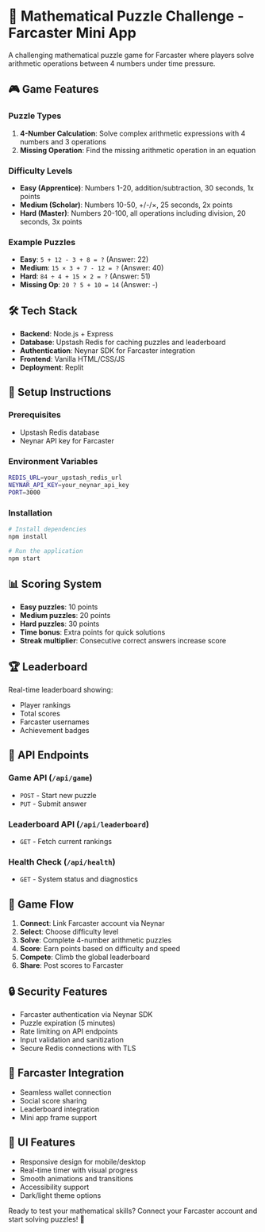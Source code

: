 # 🧮 Mathematical Puzzle Challenge - Farcaster Mini App

A challenging mathematical puzzle game for Farcaster where players solve arithmetic operations between 4 numbers under time pressure.

## 🎮 Game Features

### Puzzle Types
1. **4-Number Calculation**: Solve complex arithmetic expressions with 4 numbers and 3 operations
2. **Missing Operation**: Find the missing arithmetic operation in an equation

### Difficulty Levels
- **Easy (Apprentice)**: Numbers 1-20, addition/subtraction, 30 seconds, 1x points
- **Medium (Scholar)**: Numbers 10-50, +/-/×, 25 seconds, 2x points  
- **Hard (Master)**: Numbers 20-100, all operations including division, 20 seconds, 3x points

### Example Puzzles
- **Easy**: `5 + 12 - 3 + 8 = ?` (Answer: 22)
- **Medium**: `15 × 3 + 7 - 12 = ?` (Answer: 40)
- **Hard**: `84 ÷ 4 + 15 × 2 = ?` (Answer: 51)
- **Missing Op**: `20 ? 5 + 10 = 14` (Answer: -)

## 🛠 Tech Stack

- **Backend**: Node.js + Express
- **Database**: Upstash Redis for caching puzzles and leaderboard
- **Authentication**: Neynar SDK for Farcaster integration
- **Frontend**: Vanilla HTML/CSS/JS
- **Deployment**: Replit

## 🚀 Setup Instructions

### Prerequisites
- Upstash Redis database
- Neynar API key for Farcaster

### Environment Variables
```bash
REDIS_URL=your_upstash_redis_url
NEYNAR_API_KEY=your_neynar_api_key
PORT=3000
```

### Installation
```bash
# Install dependencies
npm install

# Run the application  
npm start
```

## 📊 Scoring System

- **Easy puzzles**: 10 points
- **Medium puzzles**: 20 points  
- **Hard puzzles**: 30 points
- **Time bonus**: Extra points for quick solutions
- **Streak multiplier**: Consecutive correct answers increase score

## 🏆 Leaderboard

Real-time leaderboard showing:
- Player rankings
- Total scores
- Farcaster usernames
- Achievement badges

## 🔧 API Endpoints

### Game API (`/api/game`)
- `POST` - Start new puzzle
- `PUT` - Submit answer

### Leaderboard API (`/api/leaderboard`)  
- `GET` - Fetch current rankings

### Health Check (`/api/health`)
- `GET` - System status and diagnostics

## 🎯 Game Flow

1. **Connect**: Link Farcaster account via Neynar
2. **Select**: Choose difficulty level
3. **Solve**: Complete 4-number arithmetic puzzles
4. **Score**: Earn points based on difficulty and speed
5. **Compete**: Climb the global leaderboard
6. **Share**: Post scores to Farcaster

## 🔒 Security Features

- Farcaster authentication via Neynar SDK
- Puzzle expiration (5 minutes)
- Rate limiting on API endpoints
- Input validation and sanitization
- Secure Redis connections with TLS

## 📱 Farcaster Integration

- Seamless wallet connection
- Social score sharing
- Leaderboard integration
- Mini app frame support

## 🎨 UI Features

- Responsive design for mobile/desktop
- Real-time timer with visual progress
- Smooth animations and transitions
- Accessibility support
- Dark/light theme options

Ready to test your mathematical skills? Connect your Farcaster account and start solving puzzles! 🚀
